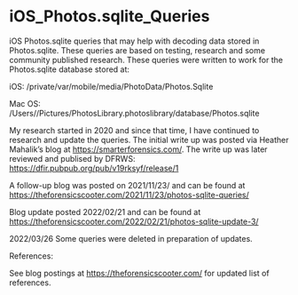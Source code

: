 # iOS_Photos.sqlite_Queries
iOS Photos.sqlite queries that may help with decoding data stored in Photos.sqlite. These queries are based on testing, research and some community published research. These queries were written to work for the Photos.sqlite database stored at: 

iOS: /private/var/mobile/media/PhotoData/Photos.Sqlite

Mac OS: /Users//Pictures/PhotosLibrary.photoslibrary/database/Photos.sqlite

My research started in 2020 and since that time, I have continued to research and update the queries. The initial write up was posted via Heather Mahalik’s blog at https://smarterforensics.com/. The write up was later reviewed and publised by DFRWS: https://dfir.pubpub.org/pub/v19rksyf/release/1

A follow-up blog was posted on 2021/11/23/ and can be found at https://theforensicscooter.com/2021/11/23/photos-sqlite-queries/

Blog update posted 2022/02/21 and can be found at https://theforensicscooter.com/2022/02/21/photos-sqlite-update-3/

2022/03/26 Some queries were deleted in preparation of updates.

References:

See blog postings at https://theforensicscooter.com/ for updated list of references.
